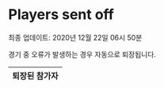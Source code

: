 # Players sent off
최종 업데이트: 2020년 12월 22일 06시 50분


경기 중 오류가 발생하는 경우 자동으로 퇴장됩니다.


| 퇴장된 참가자 |
|:---:|
